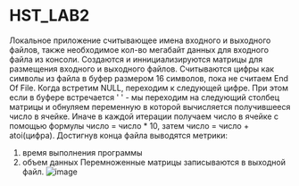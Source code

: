 # HST_LAB2
Локальное приложение считывающее имена входного и выходного файлов, 
также необходимое кол-во мегабайт данных для входного файла из консоли. 
Создаются и иннициализируются матрицы для размещения входного и выходного файлов. 
Считываются цифры как символы из файла в буфер размером 16 символов, пока не считаем End Of File. 
Когда встретим NULL, переходим к следующей цифре. 
При этом если в буфере встречается ' ' - 
мы переходим на следующий столбец матрицы 
и обнуляем переменную в которой вычисляется получившееся число в ячейке. 
Иначе в каждой итерации получаем число в ячейке с помощью формулы число = число * 10, 
затем число = число + atoi(цифра). Достигнув конца файла выводятся метрики:
1) время выполнения программы
2) объем данных 
Перемноженные матрицы записываются в выходной файл.
![image](https://user-images.githubusercontent.com/90069453/208134159-63ccc3dd-5ba8-4463-9c90-f6fd48a38ef6.png)

